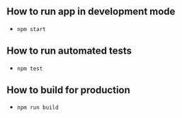 ## How to run app in development mode
- `npm start`

## How to run automated tests
- `npm test`

## How to build for production
- `npm run build`
